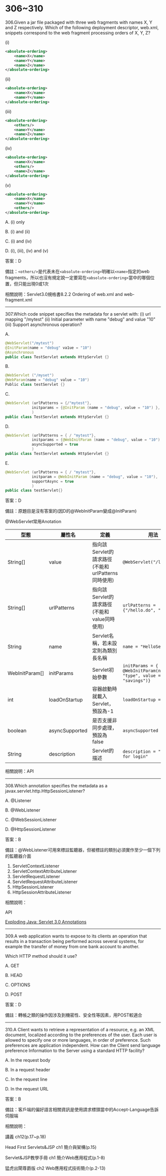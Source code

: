 306~310
========================

306.Given a jar file packaged with three web fragments with names X, Y and Z respectively.
Which of the following deployment descriptor, web.xml, snippets correspond to the web fragment processing orders of X, Y, Z?

(i) 

```xml
<absolute-ordering>
	<name>X</name>
	<name>Y</name>
	<name>Z</name>
</absolute-ordering>
```

(ii) 

```xml
<absolute-ordering>
	<name>X</name>
	<name>Y</name>
</absolute-ordering>
```

(iii) 

```xml
<absolute-ordering>
	<others/>
	<name>Y</name>
	<name>Z</name>
</absolute-ordering>
```

(iv) 

```xml
<absolute-ordering>
	<name>X</name>
	<others/>
	<name>Z</name>
</absolute-ordering>
```

(v) 

```xml
<absolute-ordering>
	<name>X</name>
	<name>Y</name>
	<others/>
</absolute-ordering>
```

A. (i) only

B. (i) and (ii)

C. (i) and (iv)

D. (i), (iii), (iv) and (v)

<!--sec data-title="解析" data-id="section306_2" data-collapse=true ces-->
答案：D

備註：`<others/>`是代表未在`<absolute-ordering>`明確以`<name>`指定的web fragments，所以也沒有規定說一定要寫在`<absolute-ordering>`當中的哪個位置，但只能出現0或1次

相關說明：Servlet3.0規格書8.2.2 Ordering of web.xml and web-fragment.xml
<!--endsec-->

---
307.Which code snippet specifies the metadata for a servlet with: (i) url mapping "/mytest" (ii) Initial parameter with name "debug" and value "10" (iii) Support asynchronous operation?

A. 

```java
@WebServlet("/mytest")
@InitParam(name = "debug" va1ue = "10")
@Asynchronous
public class TestServlet extends HttpServlet {}
```

B.

```java
@WebServlet ("/myset")
@WebParam(name = "debug" value = "10")
Public class testServlet {}
```

C. 

```java
@WebServlet (urlPatterns = {/"mytest"},
			initparams = {@InitParam (name = "debug", value = "10") }, 								supportAsync = true
			) 
public class TestServlet extends HttpServlet {}
```

D. 

```java
@WebServlet (urlPatterns = { / "mytest"},
			initparams = {@WebInitParam (name = "debug", value = "10") },
			asyncSupported = true
			) 
public class TestServlet extends HttpServlet {}
```


E. 

```java
@WebServlet (urlPatterns = { / "mytest"},
			initparam = @WebInitParam (name = "debug", value = "10"), 			
			supportAsync = true
			) 
public class testServlet{}
```

<!--sec data-title="解析" data-id="section307_2" data-collapse=true ces-->
答案：D

備註：原題目是沒有答案的(因D的@WebInitParam變成@InitParam)

@WebServlet常用Anotation

| 型態 | 屬性名 | 定義 | 用法 |
| ----- | ----- | ----- | ----- |
|String[]|value|指向該Servlet的請求路徑(不能和urlPatterns同時使用)|`@WebServlet("/login.do")`|
|String[]|urlPatterns|指向該Servlet的請求路徑(不能和value同時使用)|`urlPatterns = {"/hello.do", "/hi" }`|
|String|name|Servlet名稱，若未設定則為類別長名稱|`name = "HelloServlet"`|
|WebInitParam[]|initParams|Servlet初始參數|`initParams = { @WebInitParam(name = "type", value = "savings")}`|
|int|loadOnStartup|容器啟動時就載入Servlet，預設為-1|`loadOnStartup = 1`|
|boolean|asyncSupported|是否支援非同步處理，預設為false|`asyncSupported = true`|
|String|description|Servlet的描述|`description = "This is for login"`|

相關說明：API
<!--endsec-->

---
308.Which annotation specifies the metadata as a javax.servlet.http.HttpSessionListener?

A. @Listener

B. @WebListener

C. @WebSessionListener

D. @HttpSessionListener

<!--sec data-title="解析" data-id="section308_2" data-collapse=true ces-->
答案：B

備註：@WebListener可用來標註監聽器，但被標註的類別必須實作至少一個下列的監聽器介面

1. ServletContextListener
2. ServletContextAttributeListener
3. ServletRequestListener
4. ServletRequestAttributeListener
5. HttpSessionListener
6. HttpSessionAttributeListener

相關說明：

API

[Exploding Java: Servlet 3.0 Annotations](http://explodingjava.blogspot.tw/2010/05/servlet-30-annotations.html)
<!--endsec-->

---
309.A web application wants to expose to its clients an operation that results in a transaction being performed across several systems, for example the transfer of money from one bank account to another.

Which HTTP method should it use?

A. GET

B. HEAD

C. OPTIONS

D. POST

<!--sec data-title="解析" data-id="section309_2" data-collapse=true ces-->
答案：D

備註：轉帳之類的操作因涉及到機密性、安全性等因素，用POST較適合
<!--endsec-->

---
310.A Client wants to retrieve a representation of a resource, e.g. an XML document, localized according to the preferences of the user. Each user is allowed to specify one or more languages, in order of preference. Such preferences are application independent. How can the Client send language preference Information to the Server using a standard HTTP facility?

A. In the request body

B. In a request header

C. In the request line

D. In the request URL

<!--sec data-title="解析" data-id="section310_2" data-collapse=true ces-->
答案：B

備註：客戶端的偏好語言相關資訊是使用請求標頭當中的Accept-Language告訴伺服端

相關說明：

講義 ch12(p.17~p.18)

Head First Servlets&JSP ch1 簡介與架構(p.15)

Servlet&JSP教學手冊 ch1 簡介Web應用程式(p.1-8)

猛虎出閘尊爵版 ch2 Web應用程式技術簡介(p.2-13)
<!--endsec-->
